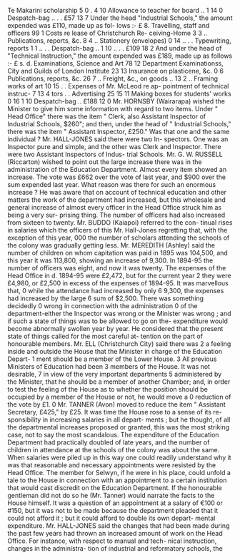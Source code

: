 Te Makarini scholarship 5 0 . 4 10 Allowance to teacher for board .. 1 14 0 Despatch-bag .. . . £57 13 7 Under the head "Industrial Schools," the amount expended was £110, made up as fol- lows :- £ 8. Travelling, staff and officers 99 1 Costs re lease of Christchurch Re- ceiving-Home 3 3 .. Publications, reports, &c. 8 4 .. Stationery (envelopes) 0 14 .. . . Typewriting, reports 1 1 .. . . Despatch-bag .. 1 10 .. . . £109 18 2 And under the head of "Technical Instruction," the amount expended was £189, made up as follows :- £ s. d. Examinations, Science and Art 78 12 Department Examinationss, City and Guilds of London Institute 23 13 Insurance on plasticene, &c. 0 6 Publications, reports, &c. 26 7 .. Freight, &c., on goods .. 13 2 .. Framing works of art 10 15 . . Expenses of Mr. McLeod re ap- pointment of technical instruc- 7 13 4 tors . . Advertising 25 15 11 Making boxes for students' works 0 16 1 10 Despatch-bag .. £188 12 0 Mr. HORNSBY (Wairarapa) wished the Minister to give him some information with regard to two items. Under " Head Office" there was the item " Clerk, also Assistant Inspector of Industrial Schools, $260"; and then, under the head of " Industrial Schools," there was the item " Assistant Inspector, £250." Was that one and the same individual ? Mr. HALL-JONES said there were two In- spectors. One was an Inspector pure and simple, and the other was Clerk and Inspector. There were two Assistant Inspectors of Indus- trial Schools. Mr. G. W. RUSSELL (Riccarton) wished to point out the large increase there was in the administration of the Education Department. Almost every item showed an increase. The vote was £662 over the vote of last year, and $900 over the sum expended last year. What reason was there for such an enormous increase ? He was aware that on account of technical education and other matters the work of the department had increased, but this wholesale and general increase of almost every officer in the Head Office struck him as being a very sur- prising thing. The number of officers had also increased from sixteen to twenty. Mr. BUDDO (Kaiapoi) referred to the con- tinual rises in salaries which the officers of this Mr. Hall-Jones regretting that, with the exception of this year, 000 the number of scholars attending the schools of the colony was gradually getting less. Mr. MEREDITH (Ashley) said the number of children on whom capitation was paid in 1895 was 104,500, and this year it was 113,800, showing an increase of 9,300. In 1894-95 the number of officers was eight, and now it was twenty. The expenses of the Head Office in d. 1894-95 were £2,472, but for the current year 2 they were £4,980, or £2,500 in excess of the expenses of 1894-95. It was marvellous that, 0 while the attendance had increased by only 6 9,300, the expenses had increased by the large 6 sum of $2,500. There was something decidedly 0 wrong in connection with the administration 0 of the department-either the Inspector was wrong or the Minister was wrong ; and if such a state of things was to be allowed to go on the- expenditure would become abnormally swollen year by year. He considered that the present state of things called for the most careful at- tention on the part of honourable members. Mr. ELL (Christchurch City) said there was 2 a feeling inside and outside the House that the Minister in charge of the Education Depart- 1 ment should be a member of the Lower House. 3 All previous Ministers of Education had been 3 members of the House. It was not desirable, 7 in view of the very important departments 5 administered by the Minister, that he should be a member of another Chamber; and, in order to test the feeling of the House as to whether the position should be occupied by a member of the House or not, he would move a 0 reduction of the vote by £1. 0 Mr. TANNER (Avon) moved to reduce the item " Assistant Secretary, £425," by £25. It was time the House rose to a sense of its re- sponsibility in increasing salaries in all depart- ments ; but he thought, of all the departmental increases proposed or granted, this was the most striking case, not to say the most scandalous. The expenditure of the Education Department had practically doubled of late years, and the number of children in attendance at the schools of the colony was about the same. When salaries were piled up in this way one could readily understand why it was that reasonable and necessary appointments were resisted by the Head Office. The member for Selwyn, if he were in his place, could unfold a tale to the House in connection with an appointment to a certain institution that would cast discredit on the Education Department. If the honourable gentleman did not do so he (Mr. Tanner) would narrate the facts to the House himself. It was a question of an appointment at a salary of €100 or #150, but it was not to be made because the department pleaded that it could not afford it ; but it could afford to double its own depart- mental expenditure. Mr. HALL-JONES said the changes that had been made during the past few years had thrown an increased amount of work on the Head Office. For instance, with respect to manual and tech- nical instruction, changes in the administra- tion of industrial and reformatory schools, the 